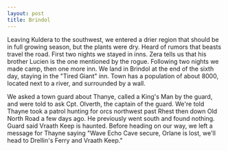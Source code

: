 ```yaml
---
layout: post
title: Brindol
---
```

Leaving Kuldera to the southwest, we entered a drier region that should be in full growing season, but the plants were dry. Heard of rumors that beasts travel the road. First two nights we stayed in inns. Zera tells us that his brother Lucien is the one mentioned by the rogue. Following two nights we made camp, then one more inn. We land in Brindol at the end of the sixth day, staying in the "Tired Giant" inn. Town has a population of about 8000, located next to a river, and surrounded by a wall.

We asked a town guard about Thanye, called a King's Man by the guard, and were told to ask Cpt. Olverth, the captain of the guard. We're told Thayne took a patrol hunting for orcs northwest past Rhest then down Old North Road a few days ago. He previously went south and found nothing. Guard said Vraath Keep is haunted. Before heading on our way, we left a message for Thayne saying "Wave Echo Cave secure, Orlane is lost, we'll head to Drellin's Ferry and Vraath Keep." 
